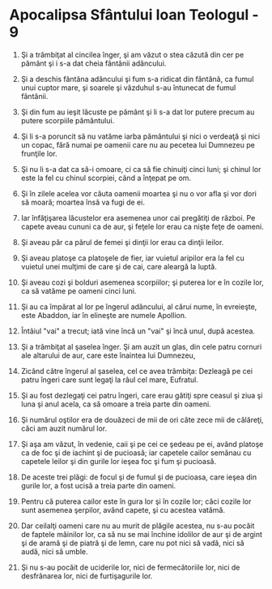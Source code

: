 # Apocalipsa Sf&#226;ntului Ioan Teologul - 9

1. Şi a trâmbiţat al cincilea înger, şi am văzut o stea căzută din cer pe pământ şi i s-a dat cheia fântânii adâncului. 

2. Şi a deschis fântâna adâncului şi fum s-a ridicat din fântână, ca fumul unui cuptor mare, şi soarele şi văzduhul s-au întunecat de fumul fântânii. 

3. Şi din fum au ieşit lăcuste pe pământ şi li s-a dat lor putere precum au putere scorpiile pământului. 

4. Şi li s-a poruncit să nu vatăme iarba pământului şi nici o verdeaţă şi nici un copac, fără numai pe oamenii care nu au pecetea lui Dumnezeu pe frunţile lor. 

5. Şi nu li s-a dat ca să-i omoare, ci ca să fie chinuiţi cinci luni; şi chinul lor este la fel cu chinul scorpiei, când a înţepat pe om. 

6. Şi în zilele acelea vor căuta oamenii moartea şi nu o vor afla şi vor dori să moară; moartea însă va fugi de ei. 

7. Iar înfăţişarea lăcustelor era asemenea unor cai pregătiţi de război. Pe capete aveau cununi ca de aur, şi feţele lor erau ca nişte feţe de oameni. 

8. Şi aveau păr ca părul de femei şi dinţii lor erau ca dinţii leilor. 

9. Şi aveau platoşe ca platoşele de fier, iar vuietul aripilor era la fel cu vuietul unei mulţimi de care şi de cai, care aleargă la luptă. 

10. Şi aveau cozi şi bolduri asemenea scorpiilor; şi puterea lor e în cozile lor, ca să vatăme pe oameni cinci luni. 

11. Şi au ca împărat al lor pe îngerul adâncului, al cărui nume, în evreieşte, este Abaddon, iar în elineşte are numele Apollion. 

12. Întâiul "vai" a trecut; iată vine încă un "vai" şi încă unul, după acestea. 

13. Şi a trâmbiţat al şaselea înger. Şi am auzit un glas, din cele patru cornuri ale altarului de aur, care este înaintea lui Dumnezeu, 

14. Zicând către îngerul al şaselea, cel ce avea trâmbiţa: Dezleagă pe cei patru îngeri care sunt legaţi la râul cel mare, Eufratul. 

15. Şi au fost dezlegaţi cei patru îngeri, care erau gătiţi spre ceasul şi ziua şi luna şi anul acela, ca să omoare a treia parte din oameni. 

16. Şi numărul oştilor era de douăzeci de mii de ori câte zece mii de călăreţi, căci am auzit numărul lor. 

17. Şi aşa am văzut, în vedenie, caii şi pe cei ce şedeau pe ei, având platoşe ca de foc şi de iachint şi de pucioasă; iar capetele cailor semănau cu capetele leilor şi din gurile lor ieşea foc şi fum şi pucioasă. 

18. De aceste trei plăgi: de focul şi de fumul şi de pucioasa, care ieşea din gurile lor, a fost ucisă a treia parte din oameni. 

19. Pentru că puterea cailor este în gura lor şi în cozile lor; căci cozile lor sunt asemenea şerpilor, având capete, şi cu acestea vatămă. 

20. Dar ceilalţi oameni care nu au murit de plăgile acestea, nu s-au pocăit de faptele mâinilor lor, ca să nu se mai închine idolilor de aur şi de argint şi de aramă şi de piatră şi de lemn, care nu pot nici să vadă, nici să audă, nici să umble. 

21. Şi nu s-au pocăit de uciderile lor, nici de fermecătoriile lor, nici de desfrânarea lor, nici de furtişagurile lor. 

